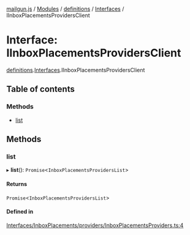 [mailgun.js](../README.md) / [Modules](../modules.md) / [definitions](../modules/definitions.md) / [Interfaces](../modules/definitions.Interfaces.md) / IInboxPlacementsProvidersClient

# Interface: IInboxPlacementsProvidersClient

[definitions](../modules/definitions.md).[Interfaces](../modules/definitions.Interfaces.md).IInboxPlacementsProvidersClient

## Table of contents

### Methods

- [list](definitions.Interfaces.IInboxPlacementsProvidersClient.md#list)

## Methods

### list

▸ **list**(): `Promise`\<`InboxPlacementsProvidersList`\>

#### Returns

`Promise`\<`InboxPlacementsProvidersList`\>

#### Defined in

[Interfaces/InboxPlacements/providers/InboxPlacementsProviders.ts:4](https://github.com/mailgun/mailgun.js/blob/73cbc82/lib/Interfaces/InboxPlacements/providers/InboxPlacementsProviders.ts#L4)
